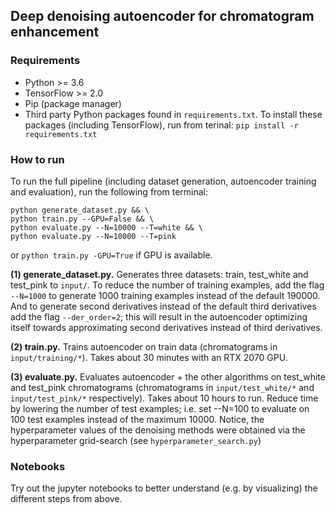 ## Deep denoising autoencoder for chromatogram enhancement

### Requirements
* Python >= 3.6
* TensorFlow >= 2.0
* Pip (package manager)
* Third party Python packages found in `requirements.txt`. To install these packages (including TensorFlow), run from terinal: `pip install -r requirements.txt`

### How to run
To run the full pipeline (including dataset generation, autoencoder training and evaluation), run the following from terminal:
```
python generate_dataset.py && \
python train.py --GPU=False && \
python evaluate.py --N=10000 --T=white && \
python evaluate.py --N=10000 --T=pink
```
or `python train.py -GPU=True` if GPU is available.

**(1) generate_dataset.py.** Generates three datasets: train, test\_white and test\_pink to `input/`. To reduce the number of training examples, add the flag `--N=1000` to generate 1000 training examples instead of the default 190000. And to generate second derivatives instead of the default third derivatives add the flag `--der_order=2`; this will result in the autoencoder optimizing itself towards approximating second derivatives instead of third derivatives.

**(2) train.py.** Trains autoencoder on train data (chromatograms in `input/training/*`). Takes about 30 minutes with an RTX 2070 GPU.

**(3) evaluate.py.** Evaluates autoencoder + the other algorithms on test\_white and test\_pink chromatograms (chromatograms in `input/test_white/*` and `input/test_pink/*` respectively). Takes about 10 hours to run. Reduce time by lowering the number of test examples; i.e. set --N=100 to evaluate on 100 test examples instead of the maximum 10000. Notice, the hyperparameter values of the denoising methods were obtained via the hyperparameter grid-search (see `hyperparameter_search.py`)

### Notebooks
Try out the jupyter notebooks to better understand (e.g. by visualizing) the different steps from above.
